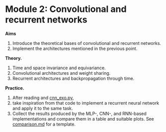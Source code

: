 # Module 2: Convolutional and recurrent networks

**Aims**

1. Introduce the theoretical bases of convolutional and recurrent networks.
2. Implement the architectures mentioned in the previous point.

**Theory.**

1. Time and space invariance and equivariance. 
2. Convolutional architectures and weight sharing.
3. Recurrent architectures and backpropagation through time.

**Practice.**

1. After reading and [cnn_exo.py](./cnn_exo.py),
2. take inspiration from that code to implement a recurrent neural network and apply it to the same task.
3. Collect the results produced by the MLP-, CNN-, and RNN-based implementations and compare them in a table and suitable plots. See [comparison.md](./comparison.md) for a template.
